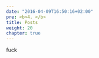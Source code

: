 ```yaml
---
date: "2016-04-09T16:50:16+02:00"
pre: <b>4. </b>
title: Posts
weight: 20 
chapter: true
---
```


fuck
